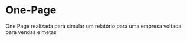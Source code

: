 # One-Page
One Page realizada para simular um relatório para uma empresa voltada para vendas e metas
